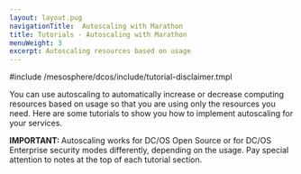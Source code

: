 ```yaml
---
layout: layout.pug
navigationTitle:  Autoscaling with Marathon
title: Tutorials - Autoscaling with Marathon
menuWeight: 3
excerpt: Autoscaling resources based on usage
---
```


#include /mesosphere/dcos/include/tutorial-disclaimer.tmpl


You can use autoscaling to automatically increase or decrease computing resources based on usage so that you are using only the resources you need. Here are some tutorials to show you how to implement autoscaling for your services.

<p class="message--important"><strong>IMPORTANT: </strong>Autoscaling works for DC/OS Open Source or for DC/OS Enterprise security modes differently, depending on the usage. Pay special attention to notes at the top of each tutorial section.</p>
